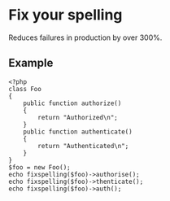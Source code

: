 # Fix your spelling

Reduces failures in production by over 300%.

## Example

    <?php
    class Foo
    {
        public function authorize()
        {
            return "Authorized\n";
        }
        public function authenticate()
        {
            return "Authenticated\n";
        }
    }
    $foo = new Foo();
    echo fixspelling($foo)->authorise();
    echo fixspelling($foo)->thenticate();
    echo fixspelling($foo)->auth();

